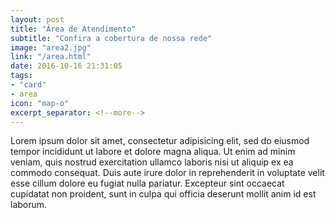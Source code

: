 ```yaml
---
layout: post
title: "Área de Atendimento"
subtitle: "Confira a cobertura de nossa rede"
image: "area2.jpg"
link: "/area.html"
date: 2016-10-16 21:31:05
tags:
- "card"
- area
icon: "map-o"
excerpt_separator: <!--more-->
---
```


Lorem ipsum dolor sit amet, consectetur adipisicing elit, sed do eiusmod
tempor incididunt ut labore et dolore magna aliqua. Ut enim ad minim veniam,
quis nostrud exercitation ullamco laboris nisi ut aliquip ex ea commodo
consequat. Duis aute irure dolor in reprehenderit in voluptate velit esse
cillum dolore eu fugiat nulla pariatur. Excepteur sint occaecat cupidatat non
proident, sunt in culpa qui officia deserunt mollit anim id est laborum.